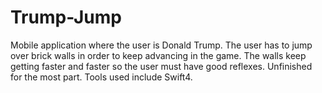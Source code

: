 # Trump-Jump
Mobile application where the user is Donald Trump. The user has to jump over brick walls in order to keep advancing in the game. The walls keep getting faster and faster so the user must have good reflexes. Unfinished for the most part. Tools used include Swift4.
